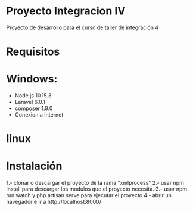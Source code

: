 # Proyecto Integracion IV

Proyecto de desarrollo para el curso de taller de integración 4

# Requisitos
# Windows:
* Node js 10.15.3
* Laravel 6.0.1
* composer 1.9.0
* Conexion a Internet
# linux

# Instalación 

1.- clonar o descargar el proyecto de la rama "xmlprocess"
2.- usar npm install para descargar los modulos que el proyecto necesita.
3.- usar npm run watch y php artisan serve para ejecutar el proyecto
4.- abrir un navegador e ir a http://localhost:8000/ 

